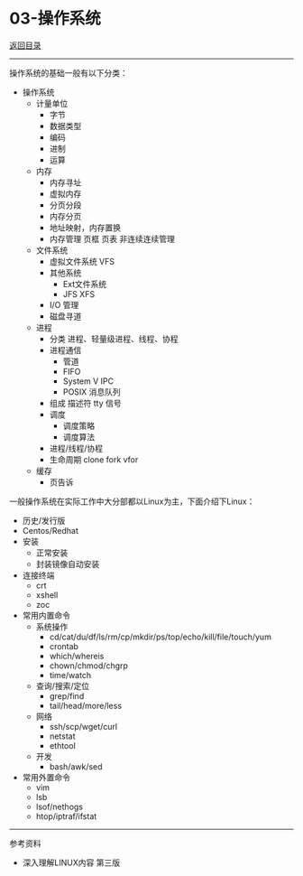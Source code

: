 # 03-操作系统

[返回目录](./README.md)

---

操作系统的基础一般有以下分类：

* 操作系统
  * 计量单位
    * 字节
    * 数据类型
    * 编码
    * 进制
    * 运算
  * 内存
    * 内存寻址
    * 虚拟内存
    * 分页分段
    * 内存分页
    * 地址映射，内存置换
    * 内存管理 页框 页表 非连续连续管理
  * 文件系统
    * 虚拟文件系统 VFS
    * 其他系统
      * Ext文件系统
      * JFS XFS
    * I/O 管理
    * 磁盘寻道
  * 进程
    * 分类 进程、轻量级进程、线程、协程
    * 进程通信
      * 管道
      * FIFO
      * System V IPC
      * POSIX 消息队列
    * 组成 描述符 tty 信号
    * 调度
      * 调度策略
      * 调度算法
    * 进程/线程/协程
    * 生命周期 clone fork vfor
  * 缓存
    * 页告诉

一般操作系统在实际工作中大分部都以Linux为主，下面介绍下Linux：

* 历史/发行版
* Centos/Redhat
* 安装
  * 正常安装
  * 封装镜像自动安装
* 连接终端
  * crt
  * xshell
  * zoc
* 常用内置命令
  * 系统操作
    * cd/cat/du/df/ls/rm/cp/mkdir/ps/top/echo/kill/file/touch/yum
    * crontab
    * which/whereis
    * chown/chmod/chgrp
    * time/watch
  * 查询/搜索/定位
    * grep/find
    * tail/head/more/less
  * 网络
    * ssh/scp/wget/curl
    * netstat
    * ethtool
  * 开发
    * bash/awk/sed
* 常用外置命令
  * vim
  * lsb
  * lsof/nethogs
  * htop/iptraf/ifstat

---

参考资料

- 深入理解LINUX内容 第三版